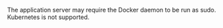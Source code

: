 The application server may require the Docker daemon to be run as sudo. Kubernetes is not supported.
